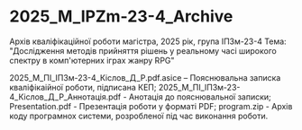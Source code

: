 # 2025_M_IPZm-23-4_Archive
Архів кваліфікаційної роботи магістра, 2025 рік, група ІПЗм-23-4
Тема: "Дослідження методів прийняття рішень у реальному часі широкого спектру в комп'ютерних іграх жанру RPG"


2025_М_ПІ_ІПЗм-23-4_Кіслов_Д_Р.pdf.asice – Пояснювальна записка кваліфікаійної роботи, підписана КЕП;
2025_М_ПІ_ІПЗм-23-4_Кіслов_Д_Р_Аннотація.pdf - Анотація до пояснювальної записки;
Presentation.pdf - Презентація роботи у форматі PDF;
program.zip - Архів коду програмнох системи, розробленої під час виконання роботи.
